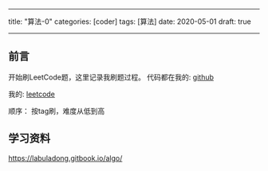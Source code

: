 
---
title: "算法-0"
categories: [coder]
tags: [算法]
date: 2020-05-01
draft: true

---

## 前言
开始刷LeetCode题，这里记录我刷题过程。
代码都在我的: [github](https://github.com/HeisenbergV/algo)

我的: [leetcode](https://leetcode-cn.com/u/heisenbergv/)

顺序： 按tag刷，难度从低到高

## 学习资料

https://labuladong.gitbook.io/algo/



